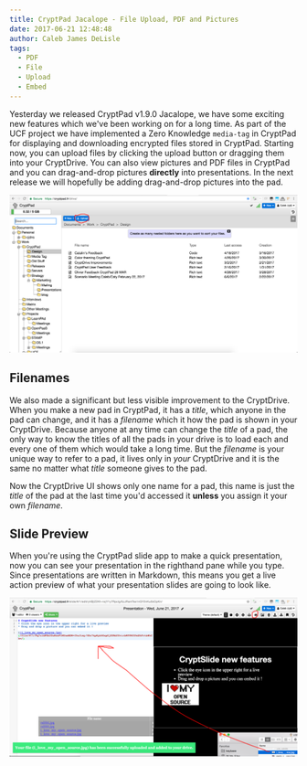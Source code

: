 ```yaml
---
title: CryptPad Jacalope - File Upload, PDF and Pictures
date: 2017-06-21 12:48:48
author: Caleb James DeLisle
tags:
  - PDF
  - File
  - Upload
  - Embed
---
```


Yesterday we released CryptPad v1.9.0 Jacalope, we have some exciting new features
which we've been working on for a long time. As part of the UCF project we have
implemented a Zero Knowledge `media-tag` in CryptPad for displaying and downloading
encrypted files stored in CryptPad. Starting now, you can upload files by clicking
the upload button or dragging them into your CryptDrive. You can also view pictures
and PDF files in CryptPad and you can drag-and-drop pictures **directly** into
presentations. In the next release we will hopefully be adding drag-and-drop
pictures into the pad.

![CryptDrive Upload](/images/CryptPad_drive_with_upload.png)

## Filenames

We also made a significant but less visible improvement to the CryptDrive. When you
make a new pad in CryptPad, it has a *title*, which anyone in the pad can change, and
it has a *filename* which it how the pad is shown in your CryptDrive. Because anyone
at any time can change the *title* of a pad, the only way to know the titles of all
the pads in your drive is to load each and every one of them which would take a long
time. But the *filename* is your unique way to refer to a pad, it lives only in
*your* CryptDrive and it is the same no matter what *title* someone gives to the pad.

Now the CryptDrive UI shows only one name for a pad, this name is just the *title*
of the pad at the last time you'd accessed it **unless** you assign it your own
*filename*.

## Slide Preview

When you're using the CryptPad slide app to make a quick presentation, now you can
see your presentation in the righthand pane while you type. Since presentations are
written in Markdown, this means you get a live action preview of what your
presentation slides are going to look like.

![Slide Preview and Drag & Drop](/images/CryptPad_slide_upload_and_preview.png)